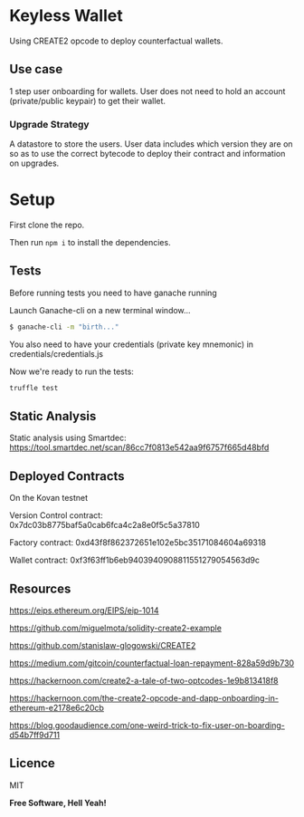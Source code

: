 # Keyless Wallet
Using CREATE2 opcode to deploy counterfactual wallets.

## Use case

1 step user onboarding for wallets. User does not need to hold an account (private/public keypair) to get their wallet.

### Upgrade Strategy

A datastore to store the users. User data includes which version they are on so as to use the correct bytecode to deploy their contract and information on upgrades.

# Setup

First clone the repo.

Then run `npm i` to install the dependencies.

## Tests

Before running tests you need to have ganache running

Launch Ganache-cli on a new terminal window...

```sh
$ ganache-cli -m "birth..."
```
You also need to have your credentials (private key mnemonic) in credentials/credentials.js

Now we're ready to run the tests:

```bash
truffle test
```

## Static Analysis
Static analysis using Smartdec: 
https://tool.smartdec.net/scan/86cc7f0813e542aa9f6757f665d48bfd


## Deployed Contracts
On the Kovan testnet

Version Control contract: 0x7dc03b8775baf5a0cab6fca4c2a8e0f5c5a37810

Factory contract: 0xd43f8f862372651e102e5bc35171084604a69318

Wallet contract: 0xf3f63ff1b6eb9403940908811551279054563d9c


## Resources
https://eips.ethereum.org/EIPS/eip-1014

https://github.com/miguelmota/solidity-create2-example

https://github.com/stanislaw-glogowski/CREATE2

https://medium.com/gitcoin/counterfactual-loan-repayment-828a59d9b730

https://hackernoon.com/create2-a-tale-of-two-optcodes-1e9b813418f8

https://hackernoon.com/the-create2-opcode-and-dapp-onboarding-in-ethereum-e2178e6c20cb

https://blog.goodaudience.com/one-weird-trick-to-fix-user-on-boarding-d54b7ff9d711


## Licence

MIT

**Free Software, Hell Yeah!**

